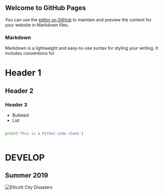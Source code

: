 ## Welcome to GitHub Pages

You can use the [editor on GitHub](https://github.com/CRWayman/CRWayman.github.io/commits/master/index.html) to maintain and preview the content for your website in Markdown files.

### Markdown

Markdown is a lightweight and easy-to-use suntax for styling your writing. It includes conventions for

# Header 1
## Header 2
### Header 3

- Bulleted
- List

```python

print('This is a Python code chunk')
	 
```

# DEVELOP
## Summer 2019

![Ellicott City Disasters](https://develop.larc.nasa.gov/2019/Summer/Images/2019Sum_GSFC_EllicottCityDisasters_WebsiteImage.jpg)
